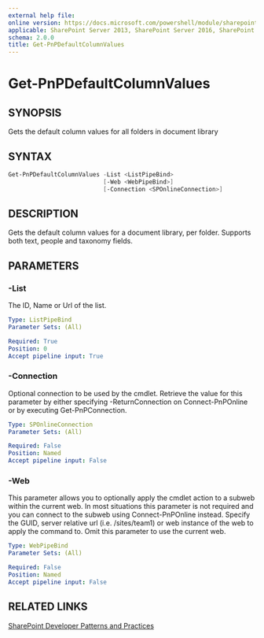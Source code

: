 ```yaml
---
external help file:
online version: https://docs.microsoft.com/powershell/module/sharepoint-pnp/get-pnpdefaultcolumnvalues
applicable: SharePoint Server 2013, SharePoint Server 2016, SharePoint Server 2019, SharePoint Online
schema: 2.0.0
title: Get-PnPDefaultColumnValues
---
```


# Get-PnPDefaultColumnValues

## SYNOPSIS
Gets the default column values for all folders in document library

## SYNTAX 

```powershell
Get-PnPDefaultColumnValues -List <ListPipeBind>
                           [-Web <WebPipeBind>]
                           [-Connection <SPOnlineConnection>]
```

## DESCRIPTION
Gets the default column values for a document library, per folder. Supports both text, people and taxonomy fields.

## PARAMETERS

### -List
The ID, Name or Url of the list.

```yaml
Type: ListPipeBind
Parameter Sets: (All)

Required: True
Position: 0
Accept pipeline input: True
```

### -Connection
Optional connection to be used by the cmdlet. Retrieve the value for this parameter by either specifying -ReturnConnection on Connect-PnPOnline or by executing Get-PnPConnection.

```yaml
Type: SPOnlineConnection
Parameter Sets: (All)

Required: False
Position: Named
Accept pipeline input: False
```

### -Web
This parameter allows you to optionally apply the cmdlet action to a subweb within the current web. In most situations this parameter is not required and you can connect to the subweb using Connect-PnPOnline instead. Specify the GUID, server relative url (i.e. /sites/team1) or web instance of the web to apply the command to. Omit this parameter to use the current web.

```yaml
Type: WebPipeBind
Parameter Sets: (All)

Required: False
Position: Named
Accept pipeline input: False
```

## RELATED LINKS

[SharePoint Developer Patterns and Practices](https://aka.ms/sppnp)